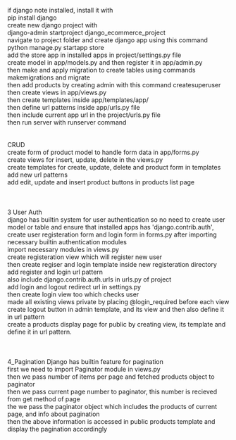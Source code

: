 if django note installed, install it with <br>
pip install django
<br>
create new django project with <br>
django-admin startproject django_ecommerce_project
<br>
navigate to project folder and create django app using this command <br>
python manage.py startapp store
<br>
add the store app in installed apps in project/settings.py file <br>
create model in app/models.py and then register it in app/admin.py <br>
then make and apply migration to create tables using commands makemigrations and migrate <br>
then add products by creating admin with this command createsuperuser <br>
then create views in app/views.py<br>
then create templates inside app/templates/app/ <br>
then define url patterns inside app/urls.py file <br>
then include current app url in the project/urls.py file <br>
then run server with runserver command <br>
<br>
<br>
CRUD
<br>
create form of product model to handle form data in app/forms.py
<br>
create views for insert, update, delete in the views.py
<br>
create templates for create, update, delete and product form in templates<br>
add new url patterns<br>
add edit, update and insert product buttons in products list page<br>
<br>
<br>
<br>
3 User Auth
<br>
django has builtin system for user authentication so no need to create user model or table and ensure that installed apps has     'django.contrib.auth',
<br>
create user registeration form and login form in forms.py after importing necessary builtin authentication modules<br>
import necessary modules in views.py<br>
create registeration view which will register new user<br>
then create regiser and login template inside new registeration directory<br>
add register and login url pattern <br>
also include django.contrib.auth.urls in urls.py of project <br>
add login and logout redirect url in settings.py <br>
then create login view too which checks user <br>
made all existing views private by placing @login_required before each view<br>
create logout button in admin template, and its view and then also define it in url pattern<br>
create a products display page for public by creating view, its template and define it in url pattern. <br>
<br>
<br>
<br>
4_Pagination
Django has builtin feature for pagination<br>
first we need to import Paginator module in views.py<br>
then we pass number of items per page and fetched products object to paginator<br>
then we pass current page number to paginator, this number is recieved from get method of page<br>
the we pass the paginator object which includes the products of current page, and info about pagination<br>
then the above information is accessed in public products template and display the pagination accordingly<br>